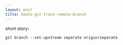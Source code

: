 ```yaml
---
layout: post
title: howto-git-track-remote-branch
---
```

short story:

    git branch --set-upstream separate origin/separate

